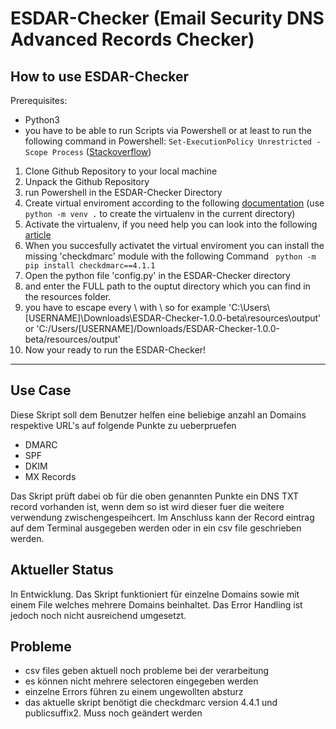 # ESDAR-Checker (Email Security DNS Advanced Records Checker)
## How to use ESDAR-Checker
Prerequisites:
- Python3
- you have to be able to run Scripts via Powershell or at least to run the following command in Powershell: ```Set-ExecutionPolicy Unrestricted -Scope Process``` ([Stackoverflow](https://stackoverflow.com/questions/18713086/virtualenv-wont-activate-on-windows))


1. Clone Github Repository to your local machine
2. Unpack the Github Repository
3. run Powershell in the ESDAR-Checker Directory
4. Create virtual enviroment according to the following [documentation](https://docs.python.org/3/library/venv.html#creating-virtual-environments) (use ```python -m venv .``` to create the virtualenv in the current directory)
5. Activate the virtualenv, if you need help you can look into the following [article](https://realpython.com/python-virtual-environments-a-primer/#activate-it)
6. When you succesfully activatet the virtual enviroment you can install the missing 'checkdmarc' module with the following Command ``` python -m pip install checkdmarc==4.1.1```
7. Open the python file 'config.py' in the ESDAR-Checker directory
8. and enter the FULL path to the ouptut directory which you can find in the resources folder.
9. you have to escape every \ with \ so for example 'C:\\Users\\[USERNAME]\\Downloads\\ESDAR-Checker-1.0.0-beta\\resources\\output' or 'C:/Users/[USERNAME]/Downloads/ESDAR-Checker-1.0.0-beta/resources/output' 
10. Now your ready to run the ESDAR-Checker!

---

## Use Case
Diese Skript soll dem Benutzer helfen eine beliebige anzahl an Domains respektive URL's auf folgende Punkte zu ueberpruefen
- DMARC
- SPF
- DKIM
- MX Records

Das Skript prüft dabei ob für die oben genannten Punkte ein DNS TXT record vorhanden ist, wenn dem so ist wird dieser fuer die weitere verwendung zwischengespeihcert.
Im Anschluss kann der Record eintrag auf dem Terminal ausgegeben werden oder in ein csv file geschrieben werden.

## Aktueller Status
In Entwicklung. Das Skript funktioniert für einzelne Domains sowie mit einem File welches mehrere Domains beinhaltet. Das Error Handling ist jedoch noch nicht ausreichend umgesetzt. 

## Probleme
- csv files geben aktuell noch probleme bei der verarbeitung
- es können nicht mehrere selectoren eingegeben werden
- einzelne Errors führen zu einem ungewollten absturz
- das aktuelle skript benötigt die checkdmarc version 4.4.1 und publicsuffix2. Muss noch geändert werden
